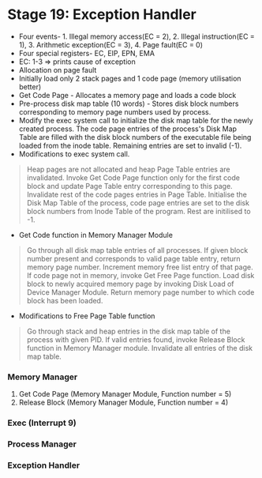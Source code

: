 # Stage 19: Exception Handler

* Four events- 1. Illegal memory access(EC = 2), 2. Illegal instruction(EC = 1), 3. Arithmetic exception(EC = 3), 4. Page fault(EC = 0)
* Four special registers- EC, EIP, EPN, EMA
* EC: 1-3 => prints cause of exception
* Allocation on page fault
* Initially load only 2 stack pages and 1 code page (memory utilisation better)
* Get Code Page - Allocates a memory page and loads a code block
* Pre-process disk map table (10 words) - Stores disk block numbers corresponding to memory page numbers used by process.
* Modify the exec system call to initialize the disk map table for the newly created process. The code page entries of the process's Disk Map Table are filled with the disk block numbers of the executable file being loaded from the inode table. Remaining entries are set to invalid (-1).
* Modifications to exec system call.
> Heap pages are not allocated and heap Page Table entries are invalidated. Invoke Get Code Page function only for the first code block and update Page Table entry corresponding to this page. Invalidate rest of the code pages entries in Page Table. Initialise the Disk Map Table of the process, code page entries are set to the disk block numbers from Inode Table of the program. Rest are initilised to -1.
* Get Code function in Memory Manager Module
> Go through all disk map table entries of all processes. If given block number present and corresponds to valid page table entry, return memory page number. Increment memory free list entry of that page.  If code page not in memory, invoke Get Free Page function. Load disk block to newly acquired memory page by invoking Disk Load of Device Manager Module. Return memory page number to which code block has been loaded.
* Modifications to Free Page Table function
> Go through stack and heap entries in the disk map table of the process with given PID. If valid entries found, invoke Release Block function in Memory Manager module. Invalidate all entries of the disk map table.

### Memory Manager

1. Get Code Page (Memory Manager Module, Function number = 5)
2. Release Block (Memory Manager Module, Function number = 4)

### Exec (Interrupt 9)

### Process Manager

### Exception Handler